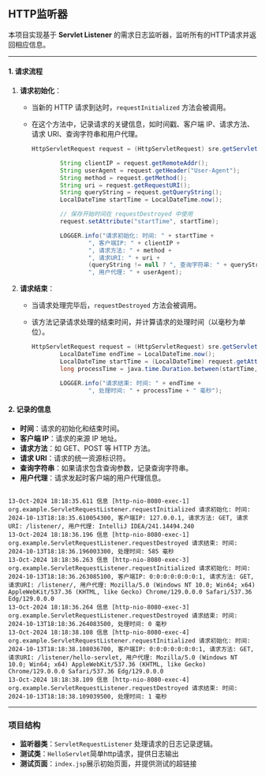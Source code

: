 ## HTTP监听器

本项目实现基于 **Servlet Listener** 的需求日志监听器，监听所有的HTTP请求并返回相应信息。

---

#### **1. 请求流程**

1. **请求初始化**：

   - 当新的 HTTP 请求到达时，`requestInitialized` 方法会被调用。

   - 在这个方法中，记录请求的关键信息，如时间戳、客户端 IP、请求方法、请求 URI、查询字符串和用户代理。

     ~~~java
     HttpServletRequest request = (HttpServletRequest) sre.getServletRequest();  
     
             String clientIP = request.getRemoteAddr();
             String userAgent = request.getHeader("User-Agent");
             String method = request.getMethod();
             String uri = request.getRequestURI();
             String queryString = request.getQueryString();
             LocalDateTime startTime = LocalDateTime.now();
     
             // 保存开始时间在 requestDestroyed 中使用
             request.setAttribute("startTime", startTime);
     
             LOGGER.info("请求初始化: 时间: " + startTime +
                     ", 客户端IP: " + clientIP +
                     ", 请求方法: " + method +
                     ", 请求URI: " + uri +
                     (queryString != null ? ", 查询字符串: " + queryString : "") +
                     ", 用户代理: " + userAgent);
     ~~~

     

2. **请求结束**：

   - 当请求处理完毕后，`requestDestroyed` 方法会被调用。

   - 该方法记录请求处理的结束时间，并计算请求的处理时间（以毫秒为单位）。

     ~~~java
     HttpServletRequest request = (HttpServletRequest) sre.getServletRequest();
             LocalDateTime endTime = LocalDateTime.now();
             LocalDateTime startTime = (LocalDateTime) request.getAttribute("startTime");
             long processTime = java.time.Duration.between(startTime, endTime).toMillis();
     
             LOGGER.info("请求结束: 时间: " + endTime +
                     ", 处理时间: " + processTime + " 毫秒");
     ~~~

     

#### **2. 记录的信息**

- **时间**：请求的初始化和结束时间。
- **客户端 IP**：请求的来源 IP 地址。
- **请求方法**：如 GET、POST 等 HTTP 方法。
- **请求 URI**：请求的统一资源标识符。
- **查询字符串**：如果请求包含查询参数，记录查询字符串。
- **用户代理**：请求发起时客户端的用户代理信息。

~~~

13-Oct-2024 18:18:35.611 信息 [http-nio-8080-exec-1] org.example.ServletRequestListener.requestInitialized 请求初始化: 时间: 2024-10-13T18:18:35.610054300, 客户端IP: 127.0.0.1, 请求方法: GET, 请求URI: /listener/, 用户代理: IntelliJ IDEA/241.14494.240
13-Oct-2024 18:18:36.196 信息 [http-nio-8080-exec-1] org.example.ServletRequestListener.requestDestroyed 请求结束: 时间: 2024-10-13T18:18:36.196003300, 处理时间: 585 毫秒
13-Oct-2024 18:18:36.263 信息 [http-nio-8080-exec-3] org.example.ServletRequestListener.requestInitialized 请求初始化: 时间: 2024-10-13T18:18:36.263085100, 客户端IP: 0:0:0:0:0:0:0:1, 请求方法: GET, 请求URI: /listener/, 用户代理: Mozilla/5.0 (Windows NT 10.0; Win64; x64) AppleWebKit/537.36 (KHTML, like Gecko) Chrome/129.0.0.0 Safari/537.36 Edg/129.0.0.0
13-Oct-2024 18:18:36.264 信息 [http-nio-8080-exec-3] org.example.ServletRequestListener.requestDestroyed 请求结束: 时间: 2024-10-13T18:18:36.264083500, 处理时间: 0 毫秒
13-Oct-2024 18:18:38.108 信息 [http-nio-8080-exec-4] org.example.ServletRequestListener.requestInitialized 请求初始化: 时间: 2024-10-13T18:18:38.108036700, 客户端IP: 0:0:0:0:0:0:0:1, 请求方法: GET, 请求URI: /listener/hello-servlet, 用户代理: Mozilla/5.0 (Windows NT 10.0; Win64; x64) AppleWebKit/537.36 (KHTML, like Gecko) Chrome/129.0.0.0 Safari/537.36 Edg/129.0.0.0
13-Oct-2024 18:18:38.109 信息 [http-nio-8080-exec-4] org.example.ServletRequestListener.requestDestroyed 请求结束: 时间: 2024-10-13T18:18:38.109039500, 处理时间: 1 毫秒
~~~



---

### **项目结构**

- **监听器类**：`ServletRequestListener` 处理请求的日志记录逻辑。
- **测试类**：`HelloServlet`简单http请求，提供日志输出
- **测试页面**：`index.jsp`展示初始页面，并提供测试的超链接

